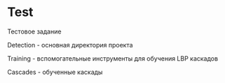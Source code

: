 ﻿# Test
Тестовое задание

Detection - основная директория проекта 

Training - вспомогательные инструменты для обучения LBP каскадов

Cascades - обученные каскады
